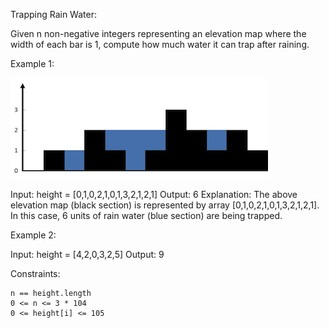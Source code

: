 Trapping Rain Water:

Given n non-negative integers representing an elevation map where the width of each bar is 1, compute how much water it can trap after raining.


Example 1:

![Alt text](./img/rainwatertrap.png?raw=true "Title")

Input: height = [0,1,0,2,1,0,1,3,2,1,2,1]
Output: 6
Explanation: The above elevation map (black section) is represented by array [0,1,0,2,1,0,1,3,2,1,2,1]. In this case, 6 units of rain water (blue section) are being trapped.

Example 2:

Input: height = [4,2,0,3,2,5]
Output: 9


Constraints:

    n == height.length
    0 <= n <= 3 * 104
    0 <= height[i] <= 105



